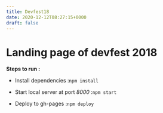 ```yaml
---
title: Devfest18
date: 2020-12-12T08:27:15+0000
draft: false
---
```

# Landing page of devfest 2018

**Steps to run :**

* Install dependencies :``` npm install ```

* Start local server at port *8000* :``` npm start ```

* Deploy to gh-pages :```npm deploy```